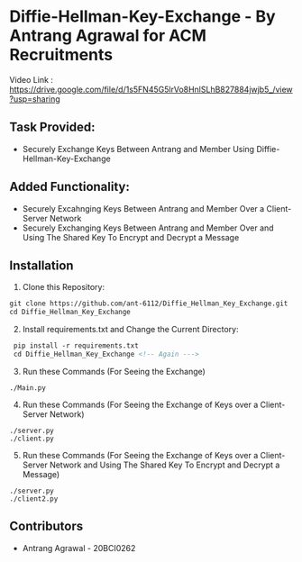 # Diffie-Hellman-Key-Exchange - By Antrang Agrawal for ACM Recruitments

Video Link : https://drive.google.com/file/d/1s5FN45G5lrVo8HnlSLhB827884jwjb5_/view?usp=sharing

## Task Provided:
* Securely Exchange Keys Between Antrang and Member Using Diffie-Hellman-Key-Exchange

## Added Functionality:
* Securely Excahnging Keys Between Antrang and Member Over a Client-Server Network
* Securely Exchanging Keys Between Antrang and Member Over and Using The Shared Key To Encrypt and Decrypt a Message

## Installation 

1. Clone this Repository:

```html
git clone https://github.com/ant-6112/Diffie_Hellman_Key_Exchange.git
cd Diffie_Hellman_Key_Exchange
```

2. Install requirements.txt and Change the Current Directory: 

```html
 pip install -r requirements.txt
 cd Diffie_Hellman_Key_Exchange <!-- Again --->
```

3. Run these Commands (For Seeing the Exchange)

```
./Main.py
```

4. Run these Commands (For Seeing the Exchange of Keys over a Client-Server Network)

```
./server.py
./client.py
```

5. Run these Commands (For Seeing the Exchange of Keys over a Client-Server Network and Using The Shared Key To Encrypt and Decrypt a Message)

```
./server.py
./client2.py
```


## Contributors

* Antrang Agrawal - 20BCI0262 
